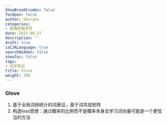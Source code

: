 ```yaml
---
ShowBreadCrumbs: false
TocOpen: false
author: Shuryne
categories:
- 孤独的程序员
date: 2021-06-27
description: ''
draft: true
isCJKLanguage: true
searchHidden: false
showToc: false
tags:
- 论文笔记
title: Glove
weight: 100
---
```


### Glove

1. 基于全局词频统计的词表征，基于词共现矩阵
1. 构造loss思想：通过概率的比例而不是概率本身去学习词向量可能是一个更恰当的方法